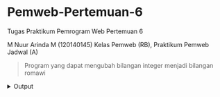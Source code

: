 # Pemweb-Pertemuan-6
Tugas Praktikum Pemrogram Web Pertemuan 6

M Nuur Arinda M (120140145)
Kelas Pemweb (RB), Praktikum Pemweb Jadwal (A)

> Program yang dapat mengubah bilangan integer menjadi bilangan romawi

<details>
<summary>Output</summary>

Hasil dari bilangan integer yang telah diubah menjadi bilangan romawi

(src/output.png)
</details>
